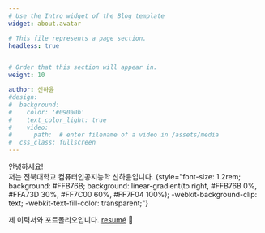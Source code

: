 ```yaml
---
# Use the Intro widget of the Blog template
widget: about.avatar

# This file represents a page section.
headless: true


# Order that this section will appear in.
weight: 10

author: 신하윤
#design:
#  background:
#    color: '#090a0b'
#    text_color_light: true
#    video:
#      path:  # enter filename of a video in /assets/media
#  css_class: fullscreen
---
```


안녕하세요!  
저는 전북대학교 컴퓨터인공지능학 신하윤입니다.
{style="font-size: 1.2rem; background: #FFB76B; background: linear-gradient(to right, #FFB76B 0%, #FFA73D 30%, #FF7C00 60%, #FF7F04 100%); -webkit-background-clip: text; -webkit-text-fill-color: transparent;"}

제 이력서와 포트폴리오입니다. [resumé](/about/) 🐇
